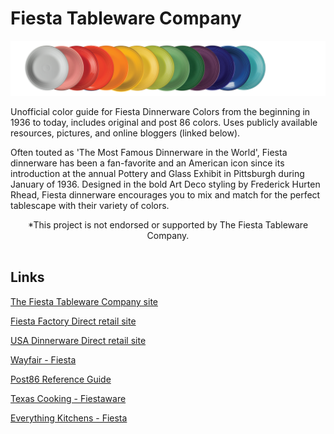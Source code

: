 # Fiesta Tableware Company

<img src="assets/images/Fiesta-Plate-Stack-2023.png">

<br>

Unofficial color guide for Fiesta Dinnerware Colors from the beginning in 1936 to today, includes original and post 86 colors.  Uses publicly available resources, pictures, and online bloggers (linked below).  

Often touted as 'The Most Famous Dinnerware in the World', Fiesta dinnerware has been a fan-favorite and an American icon since its introduction at the annual Pottery and Glass Exhibit in Pittsburgh during January of 1936. Designed in the bold Art Deco styling by Frederick Hurten Rhead, Fiesta dinnerware encourages you to mix and match for the perfect tablescape with their variety of colors.

<div align="center">
    *This project is not endorsed or supported by The Fiesta Tableware Company. 
</div>

<br>

## Links 

<a href="https://fiestatableware.com">The Fiesta Tableware Company site</a>

<a href="https://fiestafactorydirect.com">Fiesta Factory Direct retail site</a>

<a href="https://usadinnerwaredirect.com">USA Dinnerware Direct retail site</a>

<a href="https://www.wayfair.com/brand/bnd/fiesta-b1200.html"> Wayfair - Fiesta</a>

<a href="https://www.post86referenceguide.com/home/colortimeline/">Post86 Reference Guide</a>

<a href="https://www.texascooking.com/fiestaware/">Texas Cooking - Fiestaware</a>

<a href="https://www.everythingkitchens.com/">Everything Kitchens - Fiesta</a>